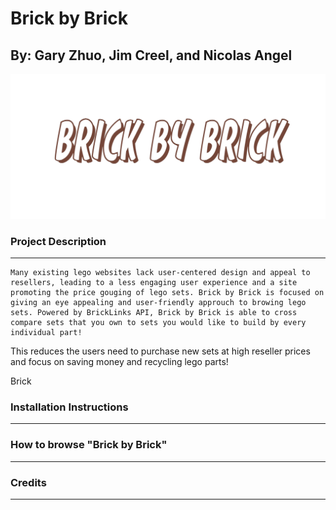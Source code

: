 # Brick by Brick

## By: Gary Zhuo, Jim Creel, and Nicolas Angel

<p align="center"><img src="./BrickByBrickLogo.png" /></p>

### Project Description

---

    Many existing lego websites lack user-centered design and appeal to resellers, leading to a less engaging user experience and a site promoting the price gouging of lego sets. Brick by Brick is focused on giving an eye appealing and user-friendly approuch to browing lego sets. Powered by BrickLinks API, Brick by Brick is able to cross compare sets that you own to sets you would like to build by every individual part!



This reduces the users need to purchase new sets at high reseller prices and focus on saving money and recycling lego parts!

Brick



### Installation Instructions

---




### How to browse "Brick by Brick"

---




### Credits

---
